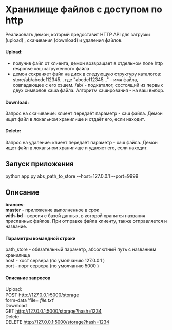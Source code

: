 # Хранилище файлов с доступом по http

Реализовать демон, который предоставит HTTP API для загрузки (upload) ,
скачивания (download) и удаления файлов.

#### Upload:
- получив файл от клиента, демон возвращает в отдельном поле http
response хэш загруженного файла
- демон сохраняет файл на диск в следующую структуру каталогов:
   store/ab/abcdef12345...
где "abcdef12345..." - имя файла, совпадающее с его хэшем.
/ab/ - подкаталог, состоящий из первых двух символов хэша файла.
Алгоритм хэширования - на ваш выбор.

#### Download:
Запрос на скачивание: клиент передаёт параметр - хэш файла. Демон ищет
файл в локальном хранилище и отдаёт его, если находит.

#### Delete:
Запрос на удаление: клиент передаёт параметр - хэш файла. Демон ищет
файл в локальном хранилище и удаляет его, если находит.

## Запуск приложения
python app.py abs_path_to_store --host=127.0.0.1 --port=9999
## Описание
**brances**:<br>
**master** - приложение выполненное в срок <br>
**with-bd** - версия с базой данных, в которой хранятся названия присланных файлов. При отправке файла клиенту, также отправляется и название. 
#### Параметры командной строки
path_store - обязательный параметр, абсолютный путь c названием хранилища <br>
host - хост сервера (по умолчанию 127.0.0.1 ) <br>
port - порт сервера (по умолчанию  5000 ) <br>
#### Описание запросов
Upload:<br>
POST http://127.0.0.1:5000/storage<br> form-data 'file= _file.txt_' <br>
Download<br>
GET http://127.0.0.1:5000/storage?hash=1234 <br>
Delete<br>
DELETE http://127.0.0.1:5000/storage?hash=1234 <br>
